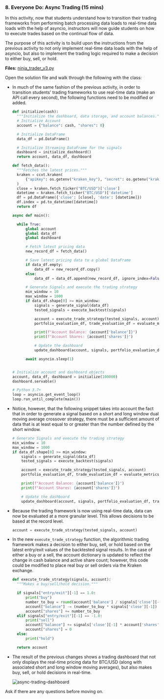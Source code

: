 ### 8. Everyone Do: Async Trading (15 mins)

In this activity, now that students understand how to transition their trading frameworks from performing batch processing data loads to real-time data loads with the help of asyncio, instructors will now guide students on how to execute trades based on the continual flow of data.

The purpose of this activity is to build upon the instructions from the previous activity to not only implement real-time data loads with the help of asyncio, but also to implement the trading logic required to make a decision to either buy, sell, or hold.

**Files:** [ninja_trader_v3.py](Activities/06-Evr_Async_Trading/Solved/ninja_trader_v3.py)

Open the solution file and walk through the following with the class:

* In much of the same fashion of the previous activity, in order to transition students' trading frameworks to use real-time data (make an API call every second), the following functions need to be modified or added.

  ```python
  def initialize(cash):
    """Initialize the dashboard, data storage, and account balances."""
    # Initialize Account
    account = {"balance": cash, "shares": 0}

    # Initialize DataFrame
    data_df = pd.DataFrame()

    # Initialize Streaming DataFrame for the signals
    dashboard = initialize_dashboard()
    return account, data_df, dashboard
  ```

  ```python
  def fetch_data():
    """Fetches the latest prices."""
    kraken = ccxt.kraken(
        {"apiKey": os.getenv("kraken_key"), "secret": os.getenv("kraken_secret")}
    )
    close = kraken.fetch_ticker("BTC/USD")['close']
    datetime = kraken.fetch_ticker("BTC/USD")['datetime']
    df = pd.DataFrame({'close': [close], 'date': [datetime]})
    df.index = pd.to_datetime([datetime])
    return df
  ```

  ```python
  async def main():

    while True:
        global account
        global data_df
        global dashboard

        # Fetch latest pricing data
        new_record_df = fetch_data()

        # Save latest pricing data to a global DataFrame
        if data_df.empty:
            data_df = new_record_df.copy()
        else:
            data_df = data_df.append(new_record_df, ignore_index=False)

        # Generate Signals and execute the trading strategy
        min_window = 10
        max_window = 1000
        if data_df.shape[0] >= min_window:
            signals = generate_signal(data_df)
            tested_signals = execute_backtest(signals)

            account = execute_trade_strategy(tested_signals, account)
            portfolio_evaluation_df, trade_evaluation_df = evaluate_metrics(tested_signals)

            print(f"Account Balance: {account['balance']}")
            print(f"Account Shares: {account['shares']}")

            # Update the dashboard
            update_dashboard(account, signals, portfolio_evaluation_df, trade_evaluation_df, dashboard)

        await asyncio.sleep(1)


  # Initialize account and dashboard objects
  account, data_df, dashboard = initialize(100000)
  dashboard.servable()

  # Python 3.7+
  loop = asyncio.get_event_loop()
  loop.run_until_complete(main())
  ```

* Notice, however, that the following snippet takes into account the fact that in order to generate a signal based on a short and long window dual moving average crossover strategy, there must be a sufficient amount of data that is at least equal to or greater than the number defined by the short window.

  ```python
  # Generate Signals and execute the trading strategy
  min_window = 10
  max_window = 1000
  if data_df.shape[0] >= min_window:
      signals = generate_signal(data_df)
      tested_signals = execute_backtest(signals)

      account = execute_trade_strategy(tested_signals, account)
      portfolio_evaluation_df, trade_evaluation_df = evaluate_metrics(tested_signals)

      print(f"Account Balance: {account['balance']}")
      print(f"Account Shares: {account['shares']}")

      # Update the dashboard
      update_dashboard(account, signals, portfolio_evaluation_df, trade_evaluation_df, dashboard)
  ```

* Because the trading framework is now using real-time data, data can now be evaluated at a more granular level. This allows decisions to be based at the record level.

  ```python
  account = execute_trade_strategy(tested_signals, account)
  ```

* In the new `execute_trade_strategy` function, the algorithmic trading framework makes a decision to either buy, sell, or hold based on the latest entry/exit values of the backtested signal results. In the case of either a buy or a sell, the account dictionary is updated to reflect the change in cash balance and active share count; however, this code could be modified to place real buy or sell orders via the Kraken exchange.

  ```python
  def execute_trade_strategy(signals, account):
    """Makes a buy/sell/hold decision."""

    if signals["entry/exit"][-1] == 1.0:
        print("buy")
        number_to_buy = round(account['balance'] / signals['close'][-1], 0) * .001
        account["balance"] -= (number_to_buy * signals['close'][-1])
        account["shares"] += number_to_buy
    elif signals["entry/exit"][-1] == -1.0:
        print("sell")
        account["balance"] += signals['close'][-1] * account['shares']
        account["shares"] = 0
    else:
        print("hold")

    return account
  ```

* The result of the previous changes shows a trading dashboard that not only displays the real-time pricing data for BTC/USD (along with associated short and long window moving averages), but also makes buy, sell, or hold decisions in real-time.

  ![async-trading-dashboard](Images/async-trading-dashboard.gif)

Ask if there are any questions before moving on.
